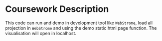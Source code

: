 # Coursework Description

This code can run and demo in development tool like `WebStrome`, load all projection in `WebStrome` and using the demo static html page function. The visualisation will open in localhost. 